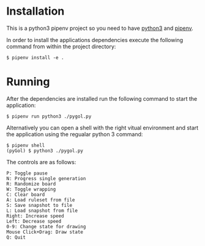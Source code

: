 # Installation

This is a python3 pipenv project so you need to have [python3](https://www.python.org/downloads/) and [pipenv](https://docs.pipenv.org/en/latest/install/#installing-pipenv).  

In order to install the applications dependencies execute the following command from within the project directory:  
```
$ pipenv install -e .
```

# Running

After the dependencies are installed run the following command to start the application:  
```
$ pipenv run python3 ./pygol.py
```
Alternatively you can open a shell with the right vitual environment and start the application using the regualar python 3 command:
```
$ pipenv shell
(pyGol) $ python3 ./pygol.py
```

The controls are as follows:  
```
P: Toggle pause
N: Progress single generation
R: Randomize board
W: Toggle wrapping
C: Clear board
A: Load ruleset from file
S: Save snapshot to file
L: Load snapshot from file
Right: Increase speed
Left: Decrease speed
0-9: Change state for drawing
Mouse Click+Drag: Draw state
Q: Quit
```